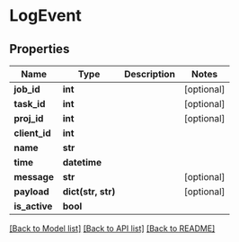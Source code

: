 # LogEvent

## Properties
Name | Type | Description | Notes
------------ | ------------- | ------------- | -------------
**job_id** | **int** |  | [optional]
**task_id** | **int** |  | [optional]
**proj_id** | **int** |  | [optional]
**client_id** | **int** |  |
**name** | **str** |  |
**time** | **datetime** |  |
**message** | **str** |  | [optional]
**payload** | **dict(str, str)** |  | [optional]
**is_active** | **bool** |  |

[[Back to Model list]](../README.md#documentation-for-models) [[Back to API list]](../README.md#documentation-for-api-endpoints) [[Back to README]](../README.md)
